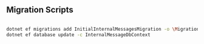 ## Migration Scripts

```bash

dotnet ef migrations add InitialInternalMessagesMigration -o \Migrations\Data\Migrations\ -c InternalMessageDbContext
dotnet ef database update -c InternalMessageDbContext
```
